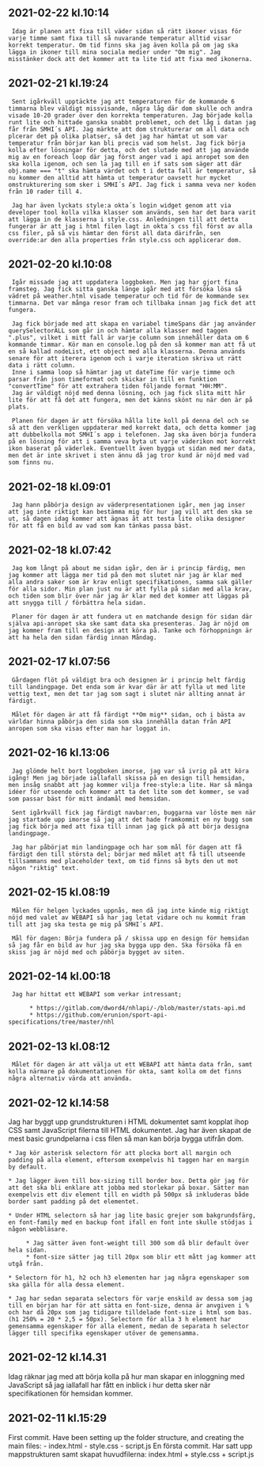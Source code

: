 ## 2021-02-22 kl.10:14

     Idag är planen att fixa till väder sidan så rätt ikoner visas för varje timme samt fixa till så nuvarande temperatur alltid visar korrekt temperatur. Om tid finns ska jag även kolla på om jag ska lägga in ikoner till mina sociala medier under "Om mig". Jag misstänker dock att det kommer att ta lite tid att fixa med ikonerna.

## 2021-02-21 kl.19:24

     Sent igårkväll upptäckte jag att temperaturen för de kommande 6 timmarna blev väldigt missvisande, några låg där dom skulle och andra visade 10-20 grader över den korrekta temperaturen. Jag började kolla runt lite och hittade ganska snabbt problemet, och det låg i datan jag får från SMHI´s API. Jag märkte att dom strukturerar om all data och plcerar det på olika platser, så det jag har hämtat ut som var temperatur från börjar kan bli precis vad som helst. Jag fick börja kolla efter lösningar för detta, och det slutade med att jag använde mig av en foreach loop där jag först anger vad i api anropet som den ska kolla igenom, och sen la jag till en if sats som säger att där obj.name === "t" ska hämta värdet och t i detta fall är temperatur, så nu kommer den alltid att hämta ut temperatur oavsett hur mycket omstrukturering som sker i SMHI´s API. Jag fick i samma veva ner koden från 10 rader till 4.

     Jag har även lyckats style:a okta´s login widget genom att via developer tool kolla vilka klasser som används, sen har det bara varit att lägga in de klasserna i style.css. Anledningen till att detta fungerar är att jag i html filen lagt in okta´s css fil först av alla css filer, på så vis hämtar den först all data därifrån, sen override:ar den alla properties från style.css och applicerar dom.

## 2021-02-20 kl.10:08

     Igår missade jag att uppdatera loggboken. Men jag har gjort fina framsteg. Jag fick sitta ganska länge igår med att försöka lösa så vädret på weather.html visade temperatur och tid för de kommande sex timmarna. Det var många resor fram och tillbaka innan jag fick det att fungera.

     Jag fick började med att skapa en variabel timeSpans där jag använder querySelectorALL som går in och hämtar alla klasser med taggen ".plus", vilket i mitt fall är varje column som innehåller data om 6 kommande timmar. Kör man en console.log på den så kommer man att få ut en så kallad nodeList, ett object med alla klasserna. Denna används senare för att iterera igenom och i varje iteration skriva ut rätt data i rätt column.
     Inne i samma loop så hämtar jag ut dateTime för varje timme och parsar från json timeformat och skickar in till en funktion "convertTime" för att extrahera tiden följande format "HH:MM".
     Jag är väldigt nöjd med denna lösning, och jag fick slita mitt hår lite för att få det att fungera, men det känns skönt nu när den är på plats.

     Planen för dagen är att försöka hålla lite koll på denna del och se så att den verkligen uppdaterar med korrekt data, och detta kommer jag att dubbelkolla mot SMHI´s app i telefonen. Jag ska även börja fundera på en lösning för att i samma veva byta ut varje väderikon mot korrekt ikon baserat på väderlek. Eventuellt även bygga ut sidan med mer data, men det är inte skrivet i sten ännu då jag tror kund är nöjd med vad som finns nu.

## 2021-02-18 kl.09:01

     Jag hann påbörja design av väderpresentationen igår, men jag inser att jag inte riktigt kan bestämma mig för hur jag vill att den ska se ut, så dagen idag kommer att ägnas åt att testa lite olika designer för att få en bild av vad som kan tänkas passa bäst.

## 2021-02-18 kl.07:42

     Jag kom långt på about me sidan igår, den är i princip färdig, men jag kommer att lägga mer tid på den mot slutet när jag är klar med alla andra saker som är krav enligt specifikationen, samma sak gäller för alla sidor. Min plan just nu är att fylla på sidan med alla krav, och tiden som blir över när jag är klar med det kommer att läggas på att snygga till / förbättra hela sidan.

     Planer för dagen är att fundera ut en matchande design för sidan där själva api-anropet ska ske samt data ska presenteras. Jag är nöjd om jag kommer fram till en design att köra på. Tanke och förhoppningn är att ha hela den sidan färdig innan Måndag.

## 2021-02-17 kl.07:56

     Gårdagen flöt på väldigt bra och designen är i princip helt färdig till landingpage. Det enda som är kvar där är att fylla ut med lite vettig text, men det tar jag som sagt i slutet när allting annat är färdigt.

     Målet för dagen är att få färdigt **Om mig** sidan, och i bästa av världar hinna påbörja den sida som ska innehålla datan från API anropen som ska visas efter man har loggat in.

## 2021-02-16 kl.13:06

     Jag glömde helt bort loggboken imorse, jag var så ivrig på att köra igång! Men jag började iallafall skissa på en design till hemsidan, men insåg snabbt att jag kommer vilja free-style:a lite. Har så många idéer för utseende och kommer att ta det lite som det kommer, se vad som passar bäst för mitt ändamål med hemsidan.

     Sent igårkväll fick jag färdigt navbar:en, buggarna var löste men när jag startade upp imorse så jag att det hade framkommit en ny bugg som jag fick börja med att fixa till innan jag gick på att börja designa landingpage.

     Jag har påbörjat min landingpage och har som mål för dagen att få färdigt den till största del; börjar med målet att få till utseende tillsammans med placeholder text, om tid finns så byts den ut mot någon "riktig" text.

## 2021-02-15 kl.08:19

     Målen för helgen lyckades uppnås, men då jag inte kände mig riktigt nöjd med valet av WEBAPI så har jag letat vidare och nu kommit fram till att jag ska testa ge mig på SMHI´s API.

     Mål för dagen: Börja fundera på / skissa upp en design för hemsidan så jag får en bild av hur jag ska bygga upp den. Ska försöka få en skiss jag är nöjd med och påbörja bygget av siten.

## 2021-02-14 kl.00:18

     Jag har hittat ett WEBAPI som verkar intressant;

          * https://gitlab.com/dword4/nhlapi/-/blob/master/stats-api.md
          * https://github.com/erunion/sport-api-specifications/tree/master/nhl

## 2021-02-13 kl.08:12

     Målet för dagen är att välja ut ett WEBAPI att hämta data från, samt kolla närmare på dokumentationen för okta, samt kolla om det finns några alternativ värda att använda.

## 2021-02-12 kl.14:58

Jag har byggt upp grundstrukturen i HTML dokumentet samt kopplat ihop CSS samt JavaScript filerna till HTML dokumentet.
Jag har även skapat de mest basic grundpelarna i css filen så man kan börja bygga utifrån dom.

    * Jag kör asterisk selectorn för att plocka bort all margin och padding på alla element, eftersom exempelvis h1 taggen har en margin by default.

    * Jag lägger även till box-sizing till border box. Detta gör jag för att det ska bli enklare att jobba med storlekar på boxar. Sätter man exempelvis ett div element till en width på 500px så inkluderas både border samt padding på det elementet.

    * Under HTML selectorn så har jag lite basic grejer som bakgrundsfärg, en font-family med en backup font ifall en font inte skulle stödjas i någon webbläsare.

         * Jag sätter även font-weight till 300 som då blir default över hela sidan.
         * font-size sätter jag till 20px som blir ett mått jag kommer att utgå från.

    * Selectorn för h1, h2 och h3 elementen har jag några egenskaper som ska gälla för alla dessa element.

    * Jag har sedan separata selectors för varje enskild av dessa som jag till en början har för att sätta en font-size, denna är anvgiven i % och har då 20px som jag tidigare tilldelade font-size i html som bas. (h1 250% = 20 * 2,5 = 50px). Selectorn för alla 3 h element har gemensamma egenskaper för alla element, medan de separata h selector lägger till specifika egenskaper utöver de gemensamma.

## 2021-02-12 kl.14.31

Idag räknar jag med att börja kolla på hur man skapar en inloggning med JavaScript så jag iallafall har fått en inblick i hur detta sker när specifikationen för hemsidan kommer.

## 2021-02-11 kl.15:29

First commit. Have been setting up the folder structure, and creating the main files: - index.html - style.css - script.js
En första commit. Har satt upp mappstrukturen samt skapat huvudfilerna: index.html + style.css + script.js
